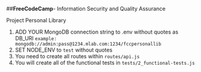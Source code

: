 ##**FreeCodeCamp**- Information Security and Quality Assurance

Project Personal Library

1) ADD YOUR MongoDB connection string to .env without quotes as DB_URI
    `example: mongodb://admin:pass@1234.mlab.com:1234/fccpersonallib`
2) SET NODE_ENV to `test` without quotes
3) You need to create all routes within `routes/api.js`
4) You will create all of the functional tests in `tests/2_functional-tests.js`

